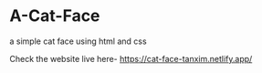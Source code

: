# A-Cat-Face
a simple cat face using html and css

Check the website live here- https://cat-face-tanxim.netlify.app/
